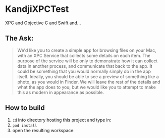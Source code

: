 # KandjiXPCTest
XPC and Objective C and Swift and...

## The Ask:

> We'd like you to create a simple app for browsing files on your Mac, with an XPC Service 
> that collects some details on each item. The purpose of the service will be only to demonstrate 
> how it can collect data in another process, and communicate that back to the app. It could be 
> something that you would normally simply do in the app itself. Ideally, you should be able to 
> see a preview of something like a photo, as you would in Finder. We will leave the 
> rest of the details and what the app does to you, but we would like you to attempt to 
> make this as modern in appearance as possible.

## How to build

1. `cd` into directory hosting this project and type in:
2. `pod install`
3. open the resulting workspace


